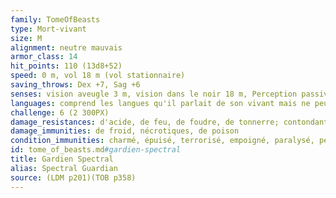 ```yaml
---
family: TomeOfBeasts
type: Mort-vivant
size: M
alignment: neutre mauvais
armor_class: 14
hit_points: 110 (13d8+52)
speed: 0 m, vol 18 m (vol stationnaire)
saving_throws: Dex +7, Sag +6
senses: vision aveugle 3 m, vision dans le noir 18 m, Perception passive 13
languages: comprend les langues qu'il parlait de son vivant mais ne peut pas parler
challenge: 6 (2 300PX)
damage_resistances: d'acide, de feu, de foudre, de tonnerre; contondants, perforants et tranchants issus d'armes non magiques
damage_immunities: de froid, nécrotiques, de poison
condition_immunities: charmé, épuisé, terrorisé, empoigné, paralysé, pétrifié, empoisonné, à terre, entravé
id: tome_of_beasts.md#gardien-spectral
title: Gardien Spectral
alias: Spectral Guardian
source: (LDM p201)(TOB p358)
---
```


